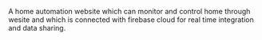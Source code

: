 A home automation website which can monitor and control home through wesite and which is connected with firebase cloud for real time integration and data sharing.
